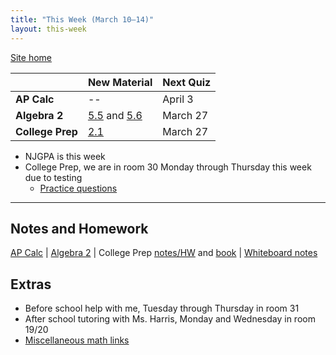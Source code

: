 ```yaml
---
title: "This Week (March 10–14)"
layout: this-week
---
```


[Site home](./)

|                  | New Material                                                                                                                  | Next Quiz |
| ---------------- | ----------------------------------------------------------------------------------------------------------------------------- | --------- |
| **AP Calc**      | --                                                                                                                            | April 3   |
| **Algebra 2**    | [5.5](./envision-algebra-2/5-5-function-operations.md) and [5.6](./envision-algebra-2/5-6-inverse-relations-and-functions.md) | March 27  |
| **College Prep** | [2.1](./openstax-college-algebra-2e/2-1-the-rectangular-coordinate-systems-and-graphs.md)                                                                                                                            | March 27  |

- NJGPA is this week
- College Prep, we are in room 30 Monday through Thursday this week due to testing
  - [Practice questions](https://nj.mypearsonsupport.com/practice-tests/)

---

## Notes and Homework

[AP Calc](./calc-for-ap-larson/) \| [Algebra 2](./envision-algebra-2/) \| College Prep [notes/HW](./openstax-college-algebra-2e/) and [book](https://openstax.org/books/college-algebra-2e/pages/2-introduction-to-equations-and-inequalities) \| [Whiteboard notes](https://1drv.ms/o/c/c4097c61e06a2b97/EpojsyS4IFdOp0qZoDZdHikBZAinLWQ3ncbWjBZVKo0vtQ?e=5egVmL)

## Extras

- Before school help with me, Tuesday through Thursday in room 31
- After school tutoring with Ms. Harris, Monday and Wednesday in room 19/20
- [Miscellaneous math links](./misc/math-links.md)
